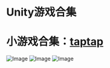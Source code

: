 # Unity游戏合集
# 小游戏合集：[taptap](https://www.taptap.com/app/169059) 
![Image](https://raw.githubusercontent.com/aschen518/tetris/master/imgs/minesweeper.jpg)
![Image](https://raw.githubusercontent.com/aschen518/tetris/master/imgs/2048.jpg)
![Image](https://raw.githubusercontent.com/aschen518/tetris/master/imgs/tetris.jpg)
